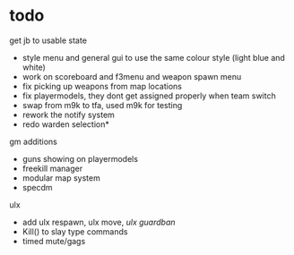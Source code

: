 # todo

get jb to usable state
- style menu and general gui to use the same colour style (light blue and white)
- work on scoreboard and f3menu and weapon spawn menu
- fix picking up weapons from map locations
- fix playermodels, they dont get assigned properly when team switch
- swap from m9k to tfa, used m9k for testing
- rework the notify system
- redo warden selection*

gm additions
- guns showing on playermodels
- freekill manager
- modular map system
- specdm

ulx
- add ulx respawn, ulx move, *ulx guardban*
- Kill() to slay type commands
- timed mute/gags